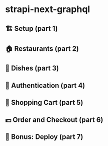 # strapi-next-graphql

## 🏗️ Setup (part 1)

## 🏠 Restaurants (part 2)

## 🍔 Dishes (part 3)

## 🔐 Authentication (part 4)

## 🛒 Shopping Cart (part 5)

## 💵 Order and Checkout (part 6)

## 🚀 Bonus: Deploy (part 7)